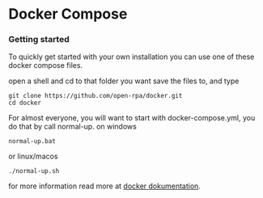 # Docker Compose

### Getting started

To quickly get started with your own installation you can use one of these docker compose files.

open a shell and cd to that folder you want save the files to, and type

```
git clone https://github.com/open-rpa/docker.git
cd docker
```

For almost everyone, you will want to start with docker-compose.yml, you do that by call normal-up.
on windows
```
normal-up.bat
```
or linux/macos
```
./normal-up.sh
```

for more information read more at [docker dokumentation](https://docs.openiap.io/docs/flow/DockerCompose.html).

